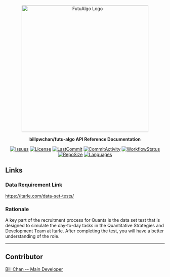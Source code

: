 <div align="center">
  <img alt="FutuAlgo Logo" src="https://www.google.com/url?sa=i&url=https%3A%2F%2Fwww.bestexecution.net%2Fitarle-logo-550x206%2F&psig=AOvVaw3TpyHW6gCM6w7zGxdizWa2&ust=1644987768096000&source=images&cd=vfe&ved=0CAsQjRxqFwoTCJiyoI73gPYCFQAAAAAdAAAAABAD" width="400px" />

**billpwchan/futu-algo API Reference Documentation**

[![Issues](https://img.shields.io/github/issues/billpwchan/Itarle-Quant-Assessment?style=for-the-badge)](https://github.com/billpwchan/Itarle-Quant-Assessment/issues)
[![License](https://img.shields.io/github/license/billpwchan/Itarle-Quant-Assessment?style=for-the-badge)](https://github.com/billpwchan/Itarle-Quant-Assessment/blob/master/LICENSE)
[![LastCommit](https://img.shields.io/github/last-commit/billpwchan/Itarle-Quant-Assessment?style=for-the-badge)](https://github.com/billpwchan/Itarle-Quant-Assessment/blob/master/LICENSE)
[![CommitActivity](https://img.shields.io/github/commit-activity/y/billpwchan/Itarle-Quant-Assessment?style=for-the-badge)](https://github.com/billpwchan/Itarle-Quant-Assessment/commits/master)
[![WorkflowStatus](https://img.shields.io/github/workflow/status/billpwchan/Itarle-Quant-Assessment/CodeQL?style=for-the-badge)](https://github.com/billpwchan/Itarle-Quant-Assessment/commits/master)
[![RepoSize](https://img.shields.io/github/repo-size/billpwchan/Itarle-Quant-Assessment?style=for-the-badge)](https://github.com/billpwchan/Itarle-Quant-Assessment)
[![Languages](https://img.shields.io/github/languages/top/billpwchan/Itarle-Quant-Assessment?style=for-the-badge)](https://github.com/billpwchan/Itarle-Quant-Assessment)

</div>

## Links

### Data Requirement Link

https://itarle.com/data-set-tests/

### Rationale

A key part of the recruitment process for Quants is the data set test that is designed to simulate the day-to-day tasks
in the Quantitative Strategies and Development Team at Itarle. After completing the test, you will have a better
understanding of the role.

-----------

## Contributor

[Bill Chan -- Main Developer](https://github.com/billpwchan/)
